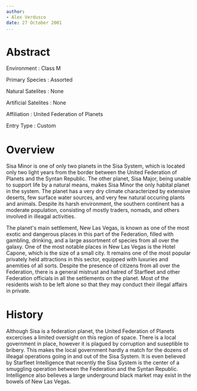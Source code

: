 ```yaml
---
author:
- Alex Verdusco
date: 27 October 2001
...
```


Abstract
========

Environment
:   Class M

Primary Species
:   Assorted

Natural Satelites
:   None

Artificial Satelites
:   None

Affiliation
:   United Federation of Planets

Entry Type
:   Custom

Overview
========

Sisa Minor is one of only two planets in the Sisa System, which is
located only two light years from the border between the United
Federation of Planets and the Syntan Republic. The other planet, Sisa
Major, being unable to support life by a natural means, makes Sisa Minor
the only habital planet in the system. The planet has a very dry climate
characterized by extensive deserts, few surface water sources, and very
few natural occuring plants and animals. Despite its harsh environment,
the southern continent has a moderate population, consisting of mostly
traders, nomads, and others involved in illeagal activities.

The planet's main settlement, New Las Vegas, is known as one of the most
exotic and dangerous places in this part of the Federation, filled with
gambling, drinking, and a large assortment of species from all over the
galaxy. One of the most notable places in New Las Vegas is the Hotel
Capone, which is the size of a small city. It remains one of the most
popular privately held attractions in this sector, equipped with
luxuries and anemities of all sorts. Despite the presence of citizens
from all over the Federation, there is a general mistrust and hatred of
Starfleet and other Federation officials in all the settlements on the
planet. Most of the residents wish to be left alone so that they may
conduct their illegal affairs in private.

History
=======

Although Sisa is a federation planet, the United Federation of Planets
excercises a limited oversight on this region of space. There is a local
government in place, however it is plagued by corruption and suseptible
to bribery. This makes the local government hardly a match for the
dozens of illeagal operations going in and out of the Sisa System. It is
even believed by Starfleet Intelligence that recently the Sisa System is
the center of a smuggling operation between the Federation and the
Syntan Republic. Intelligence also believes a large underground black
market may exist in the bowels of New Las Vegas.
